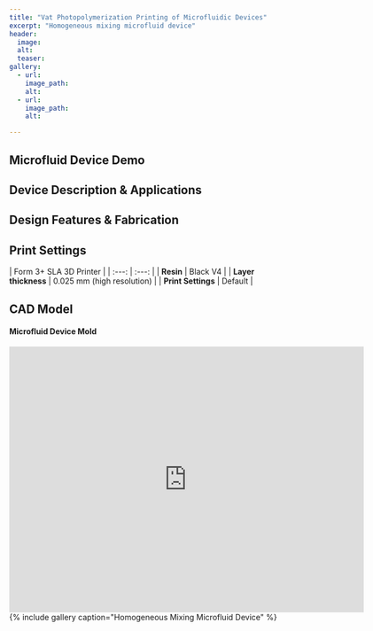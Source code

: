 ```yaml
---
title: "Vat Photopolymerization Printing of Microfluidic Devices"
excerpt: "Homogeneous mixing microfluid device"
header:
  image: 
  alt: 
  teaser: 
gallery:
  - url: 
    image_path: 
    alt: 
  - url: 
    image_path: 
    alt: 

---
```

## Microfluid Device Demo

## Device Description & Applications

## Design Features & Fabrication

## Print Settings

| Form 3+ SLA 3D Printer |
| :---: | :---: |
| **Resin** | Black V4 |
| **Layer thickness** | 0.025 mm (high resolution) |
| **Print Settings** | Default |

## CAD Model
#### Microfluid Device Mold
<iframe src="https://vanderbilt643.autodesk360.com/shares/public/SH35dfcQT936092f0e436ef03eacbd3864ff?mode=embed" width="640" height="480" allowfullscreen="true" webkitallowfullscreen="true" mozallowfullscreen="true"  frameborder="0"></iframe>
{% include gallery caption="Homogeneous Mixing Microfluid Device" %}
